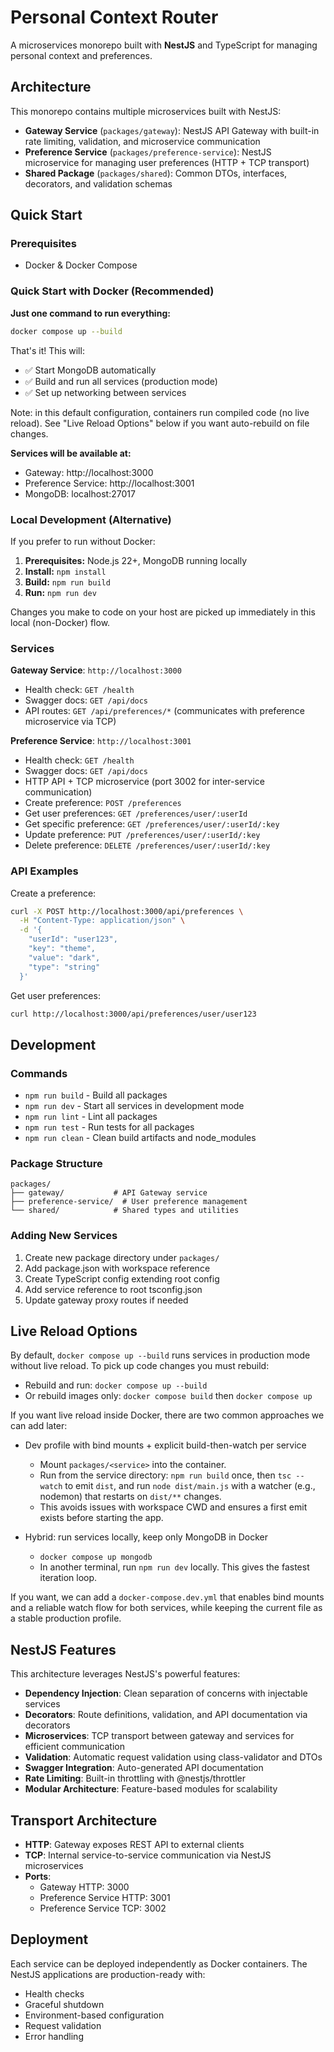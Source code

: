 # Personal Context Router

A microservices monorepo built with **NestJS** and TypeScript for managing personal context and preferences.

## Architecture

This monorepo contains multiple microservices built with NestJS:

- **Gateway Service** (`packages/gateway`): NestJS API Gateway with built-in rate limiting, validation, and microservice communication
- **Preference Service** (`packages/preference-service`): NestJS microservice for managing user preferences (HTTP + TCP transport)
- **Shared Package** (`packages/shared`): Common DTOs, interfaces, decorators, and validation schemas

## Quick Start

### Prerequisites

- Docker & Docker Compose

### Quick Start with Docker (Recommended)

**Just one command to run everything:**

```bash
docker compose up --build
```

That's it! This will:
- ✅ Start MongoDB automatically
- ✅ Build and run all services (production mode)
- ✅ Set up networking between services

Note: in this default configuration, containers run compiled code (no live reload). See "Live Reload Options" below if you want auto-rebuild on file changes.

**Services will be available at:**
- Gateway: http://localhost:3000
- Preference Service: http://localhost:3001  
- MongoDB: localhost:27017

### Local Development (Alternative)

If you prefer to run without Docker:

1. **Prerequisites:** Node.js 22+, MongoDB running locally
2. **Install:** `npm install`  
3. **Build:** `npm run build`
4. **Run:** `npm run dev`

Changes you make to code on your host are picked up immediately in this local (non-Docker) flow.

### Services

**Gateway Service**: `http://localhost:3000`
- Health check: `GET /health`
- Swagger docs: `GET /api/docs`  
- API routes: `GET /api/preferences/*` (communicates with preference microservice via TCP)

**Preference Service**: `http://localhost:3001`  
- Health check: `GET /health`
- Swagger docs: `GET /api/docs`
- HTTP API + TCP microservice (port 3002 for inter-service communication)
- Create preference: `POST /preferences`
- Get user preferences: `GET /preferences/user/:userId`
- Get specific preference: `GET /preferences/user/:userId/:key`
- Update preference: `PUT /preferences/user/:userId/:key`
- Delete preference: `DELETE /preferences/user/:userId/:key`

### API Examples

Create a preference:
```bash
curl -X POST http://localhost:3000/api/preferences \
  -H "Content-Type: application/json" \
  -d '{
    "userId": "user123",
    "key": "theme",
    "value": "dark",
    "type": "string"
  }'
```

Get user preferences:
```bash
curl http://localhost:3000/api/preferences/user/user123
```

## Development

### Commands

- `npm run build` - Build all packages
- `npm run dev` - Start all services in development mode
- `npm run lint` - Lint all packages
- `npm run test` - Run tests for all packages
- `npm run clean` - Clean build artifacts and node_modules

### Package Structure

```
packages/
├── gateway/           # API Gateway service
├── preference-service/  # User preference management
└── shared/            # Shared types and utilities
```

### Adding New Services

1. Create new package directory under `packages/`
2. Add package.json with workspace reference
3. Create TypeScript config extending root config
4. Add service reference to root tsconfig.json
5. Update gateway proxy routes if needed

## Live Reload Options

By default, `docker compose up --build` runs services in production mode without live reload. To pick up code changes you must rebuild:

- Rebuild and run: `docker compose up --build`
- Or rebuild images only: `docker compose build` then `docker compose up`

If you want live reload inside Docker, there are two common approaches we can add later:

- Dev profile with bind mounts + explicit build-then-watch per service
  - Mount `packages/<service>` into the container.
  - Run from the service directory: `npm run build` once, then `tsc --watch` to emit `dist`, and run `node dist/main.js` with a watcher (e.g., nodemon) that restarts on `dist/**` changes.
  - This avoids issues with workspace CWD and ensures a first emit exists before starting the app.

- Hybrid: run services locally, keep only MongoDB in Docker
  - `docker compose up mongodb`
  - In another terminal, run `npm run dev` locally. This gives the fastest iteration loop.

If you want, we can add a `docker-compose.dev.yml` that enables bind mounts and a reliable watch flow for both services, while keeping the current file as a stable production profile.

## NestJS Features

This architecture leverages NestJS's powerful features:

- **Dependency Injection**: Clean separation of concerns with injectable services
- **Decorators**: Route definitions, validation, and API documentation via decorators
- **Microservices**: TCP transport between gateway and services for efficient communication
- **Validation**: Automatic request validation using class-validator and DTOs
- **Swagger Integration**: Auto-generated API documentation
- **Rate Limiting**: Built-in throttling with @nestjs/throttler
- **Modular Architecture**: Feature-based modules for scalability

## Transport Architecture

- **HTTP**: Gateway exposes REST API to external clients
- **TCP**: Internal service-to-service communication via NestJS microservices
- **Ports**:
  - Gateway HTTP: 3000  
  - Preference Service HTTP: 3001
  - Preference Service TCP: 3002

## Deployment

Each service can be deployed independently as Docker containers. The NestJS applications are production-ready with:
- Health checks
- Graceful shutdown
- Environment-based configuration
- Request validation
- Error handling
